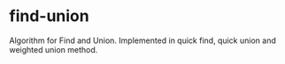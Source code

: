# find-union
Algorithm for Find and Union. Implemented in quick find, quick union and weighted union method.
